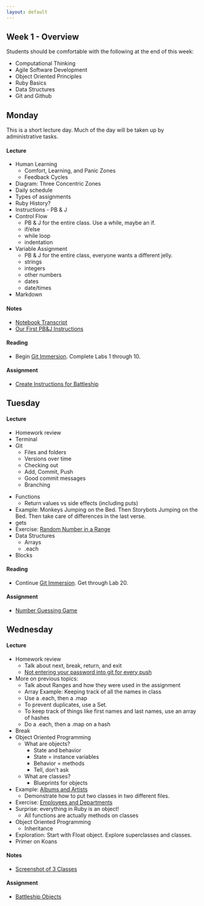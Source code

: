 ```yaml
---
layout: default
---
```


## Week 1 - Overview

Students should be comfortable with the following at the end of this week:

* Computational Thinking
* Agile Software Development
* Object Oriented Principles
* Ruby Basics
* Data Structures
* Git and Github

## Monday

This is a short lecture day.  Much of the day will be taken up by administrative tasks.

#### Lecture

* Human Learning
  * Comfort, Learning, and Panic Zones
  <!-- My job is to keep you at the outer edge of the Learning Zone -->
  * Feedback Cycles
  <!-- They're important in life. The shorter and more frequent they are, the better. -->
  <!-- You'll be giving the TA daily reports on where you are in the zones. -->
  <!-- 1-6 for lecture, 1-6 for assignment, # of hours for assignment. -->
* Diagram: Three Concentric Zones
* Daily schedule
* Types of assignments
* Ruby History?
* Instructions - PB & J
* Control Flow
  * PB & J for the entire class.  Use a while, maybe an if.
  * if/else
  * while loop
  * indentation
* Variable Assignment
  * PB & J for the entire class, everyone wants a different jelly.
  * strings
  * integers
  * other numbers
  * dates
  * date/times
* Markdown

#### Notes

* [Notebook Transcript](w1-1/w1m.html)
* [Our First PB&J Instructions](w1-1/w1m_pbj.md)

#### Reading

* Begin [Git Immersion](http://gitimmersion.com/).  Complete Labs 1 through 10.

#### Assignment

* [Create Instructions for Battleship](https://github.com/tiyd-rails-2015-01/battleship_instructions)

## Tuesday

#### Lecture

* Homework review
* Terminal
* Git
  * Files and folders
  * Versions over time
  * Checking out
  * Add, Commit, Push
  * Good commit messages
  * Branching
<!-- * Exercise: [My First Git Repo](https://github.com/masonfmatthews/rails_assignments/tree/master/exercises/my_first_git_repo) -->
* Functions
  * Return values vs side effects (including puts)
* Example: Monkeys Jumping on the Bed.  Then Storybots Jumping on the Bed.  Then take care of differences in the last verse.
* gets
* Exercise: [Random Number in a Range](https://github.com/masonfmatthews/rails_assignments/tree/master/exercises/random_in_range)
* Data Structures
  * Arrays
  * .each
* Blocks

#### Reading

* Continue [Git Immersion](http://gitimmersion.com/).  Get through Lab 20.

#### Assignment

* [Number Guessing Game](https://github.com/tiyd-rails-2015-01/number_guessing)

## Wednesday

#### Lecture

* Homework review
  * Talk about next, break, return, and exit
  * [Not entering your password into git for every push](https://help.github.com/articles/caching-your-github-password-in-git/)
* More on previous topics:
  * Talk about Ranges and how they were used in the assignment
  * Array Example: Keeping track of all the names in class
  * Use a .each, then a .map
  * To prevent duplicates, use a Set.
  * To keep track of things like first names and last names, use an array of hashes
  * Do a .each, then a .map on a hash
* Break
* Object Oriented Programming
  * What are objects?
    * State and behavior
    * State = instance variables
    * Behavior = methods
    * Tell, don't ask
  * What are classes?
    * Blueprints for objects
* Example: [Albums and Artists](https://github.com/masonfmatthews/rails_assignments/tree/master/exercises/albums_and_artists)
  * Demonstrate how to put two classes in two different files.
* Exercise: [Employees and Departments](https://github.com/masonfmatthews/rails_assignments/tree/master/exercises/employees_and_departments)
* Surprise: everything in Ruby is an object!
  * All functions are actually methods on classes
* Object Oriented Programming
  * Inheritance
* Exploration: Start with Float object.  Explore superclasses and classes.
* Primer on Koans

#### Notes

* [Screenshot of 3 Classes](w1-3/screenshot.png)

#### Assignment

* [Battleship Objects](https://github.com/tiyd-rails-2015-01/battleship_objects)

<!--
Still haven't done:
* git branching
* .gitignore
* Symbols
* .reduce, .select, .reject
* Trying to change an array in an outer scope inside a called function.

## Thursday

#### Lecture

* Homework review and Koans check-in
* More on inheritance.  Examples.
* Exercise: [National Expressions](https://github.com/masonfmatthews/rails_assignments/tree/master/exercises/national_expressions)
* Testing
  * MiniTest
  * Unit testing on models.
* Example: [Parental Test](https://github.com/masonfmatthews/rails_assignments/tree/master/exercises/parental_test)
* Exercise: [OddArray](https://github.com/masonfmatthews/rails_assignments/tree/master/exercises/odd_array)

## Weekend Assignment - As Individuals

[Battleship!!](https://github.com/masonfmatthews/rails_assignments/tree/master/projects/battleship)

-->
